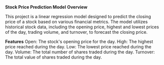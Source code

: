 **Stock Price Prediction Model**
**Overview**

This project is a linear regression model designed to predict the closing price of a stock based on various financial metrics. The model utilizes historical stock data, including the opening price, highest and lowest prices of the day, trading volume, and turnover, to forecast the closing price.

**Features**
Open: The stock's opening price for the day.
High: The highest price reached during the day.
Low: The lowest price reached during the day.
Volume: The total number of shares traded during the day.
Turnover: The total value of shares traded during the day.
